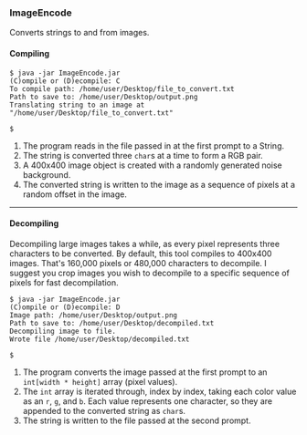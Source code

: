 ### ImageEncode

Converts strings to and from images.

#### Compiling

```
$ java -jar ImageEncode.jar
(C)ompile or (D)ecompile: C
To compile path: /home/user/Desktop/file_to_convert.txt
Path to save to: /home/user/Desktop/output.png
Translating string to an image at "/home/user/Desktop/file_to_convert.txt"

$
```

1) The program reads in the file passed in at the first prompt to a String. 
2) The string is converted three `char`s at a time to form a RGB pair.
3) A 400x400 image object is created with a randomly generated noise background.
4) The converted string is written to the image as a sequence of pixels at a random offset in the image.

---

#### Decompiling

<aside class="warning">
Decompiling large images takes a while, as every pixel represents three characters to be converted.
By default, this tool compiles to 400x400 images. That's 160,000 pixels or 480,000 characters to decompile.
I suggest you crop images you wish to decompile to a specific sequence of pixels for fast decompilation.
</aside>

```
$ java -jar ImageEncode.jar
(C)ompile or (D)ecompile: D
Image path: /home/user/Desktop/output.png
Path to save to: /home/user/Desktop/decompiled.txt
Decompiling image to file.
Wrote file /home/user/Desktop/decompiled.txt

$
```

1) The program converts the image passed at the first prompt to an `int[width * height]` array (pixel values).
2) The `int` array is iterated through, index by index, taking each color value as an `r`, `g`, and `b`. Each value represents one character, so they are appended to the converted string as `char`s.
3) The string is written to the file passed at the second prompt.


